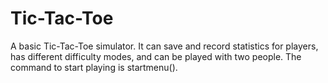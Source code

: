 # Tic-Tac-Toe
A basic Tic-Tac-Toe simulator. It can save and record statistics for players, has different difficulty modes, and can be played with two people.
The command to start playing is startmenu().
